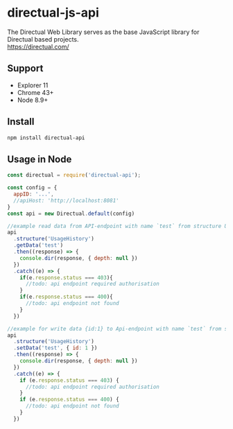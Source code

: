 # directual-js-api
The Directual Web Library serves as the base JavaScript library for Directual based projects.  
https://directual.com/

## Support
* Explorer 11
* Chrome 43+
* Node 8.9+

## Install
```sh
npm install directual-api
```

## Usage in Node
```js
const directual = require('directual-api');

const config = {
  appID: '...',
  //apiHost: 'http://localhost:8081'
}
const api = new Directual.default(config)

//example read data from API-endpoint with name `test` from structure UsageHistory
api
  .structure('UsageHistory')
  .getData('test')
  .then((response) => {
    console.dir(response, { depth: null })
  })
  .catch((e) => {
    if(e.response.status === 403){
      //todo: api endpoint required authorisation
    }
    if(e.response.status === 400){
      //todo: api endpoint not found
    }
  })

//example for write data {id:1} to Api-endpoint with name `test` from structure UsageHistory
api
  .structure('UsageHistory')
  .setData('test', { id: 1 })
  .then((response) => {
    console.dir(response, { depth: null })
  })
  .catch((e) => {
    if (e.response.status === 403) {
      //todo: api endpoint required authorisation
    }
    if (e.response.status === 400) {
      //todo: api endpoint not found
    }
  })

